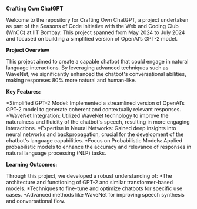 **Crafting Own ChatGPT**

Welcome to the repository for Crafting Own ChatGPT, a project undertaken as part of the Seasons of Code initiative with the Web and Coding Club (WnCC) at IIT Bombay. This project spanned from May 2024 to July 2024 and focused on building a simplified version of OpenAI’s GPT-2 model.

**Project Overview**

This project aimed to create a capable chatbot that could engage in natural language interactions. By leveraging advanced techniques such as WaveNet, we significantly enhanced the chatbot's conversational abilities, making responses 80% more natural and human-like.

**Key Features:**

*Simplified GPT-2 Model: Implemented a streamlined version of OpenAI’s GPT-2 model to generate coherent and contextually relevant responses.
*WaveNet Integration: Utilized WaveNet technology to improve the naturalness and fluidity of the chatbot's speech, resulting in more engaging interactions.
*Expertise in Neural Networks: Gained deep insights into neural networks and backpropagation, crucial for the development of the chatbot's language capabilities.
*Focus on Probabilistic Models: Applied probabilistic models to enhance the accuracy and relevance of responses in natural language processing (NLP) tasks.

**Learning Outcomes:**

Through this project, we developed a robust understanding of:
*The architecture and functioning of GPT-2 and similar transformer-based models.
*Techniques to fine-tune and optimize chatbots for specific use cases.
*Advanced methods like WaveNet for improving speech synthesis and conversational flow.
